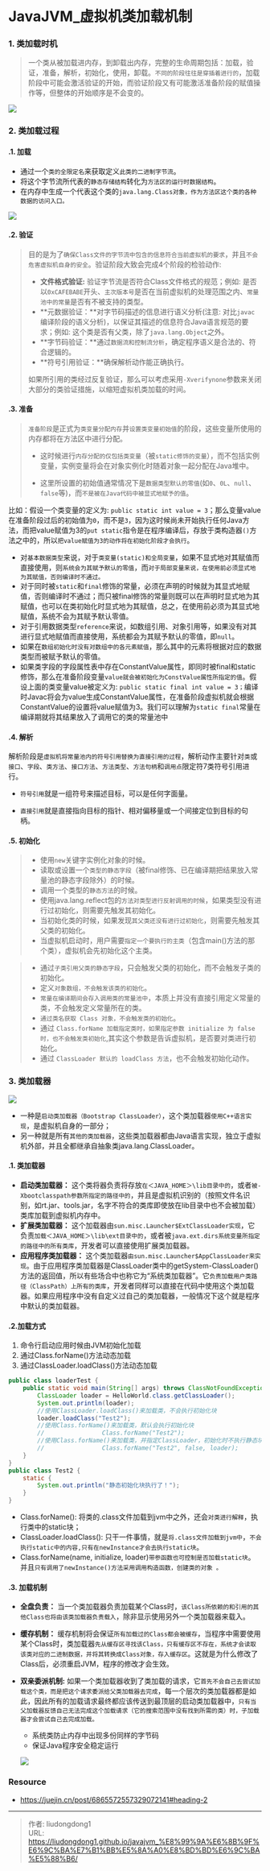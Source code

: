 # JavaJVM_虚拟机类加载机制


### 1. 类加载时机

> 一个类从被加载进内存，到卸载出内存，完整的生命周期包括：加载，验证，准备，解析，初始化，使用，卸载。`不同的阶段往往是穿插着进行的`，加载阶段中可能会激活验证的开始，而验证阶段又有可能激活准备阶段的赋值操作等，但整体的开始顺序是不会变的。

![](https://gitee.com/github-25970295/blogpictureV2/raw/master/image-20210728110102640.png)

### 2. 类加载过程

#### .1. 加载

- 通过一个`类的全限定名`来获取定义`此类的二进制字节流`。
- 将这个字节流所代表的`静态存储结构`转化为`方法区的运行时数据结构`。
- 在内存中生成一个代表这个类的`java.lang.Class对象，作为方法区这个类的各种数据的访问入口。`

![](https://gitee.com/github-25970295/blogpictureV2/raw/master/image-20210728121824152.png)

#### .2. 验证

> 目的是为了`确保Class文件的字节流中包含的信息符合当前虚拟机的要求`，并且`不会危害虚拟机自身的安全`。验证阶段大致会完成4个阶段的检验动作:
>
> - **文件格式验证:** 验证字节流是否符合Class文件格式的规范；例如: 是否以`0xCAFEBABE`开头、`主次版本号`是否在当前虚拟机的处理范围之内、`常量池中的常量`是否有不被支持的类型。
> - **元数据验证：**对字节码描述的信息进行语义分析(注意: 对比`javac`编译阶段的语义分析)，以保证其描述的信息符合Java语言规范的要求；例如: 这个类是否有父类，除了`java.lang.Object`之外。
> - **字节码验证：**通过`数据流和控制流分析`，确定程序语义是合法的、符合逻辑的。
> - **符号引用验证：**确保解析动作能正确执行。
>
> 如果所引用的类经过反复验证，那么可以考虑采用`-Xverifynone`参数来关闭大部分的类验证措施，以缩短虚拟机类加载的时间。

#### .3. 准备

> `准备阶段`是正式为`类变量分配内存`并`设置类变量初始值`的阶段，这些变量所使用的内存都将在方法区中进行分配。
>
> - 这时候进行`内存分配的仅包括类变量`（被`static修饰的变量`），而不包括实例变量，实例变量将会在对象实例化时随着对象一起分配在Java堆中。
>
> - 这里所设置的初始值通常情况下是`数据类型默认的零值`(如`0`、`0L`、`null`、`false`等)，而`不是被在Java代码中被显式地赋予的值`。

比如：假设一个类变量的定义为: `public static int value = 3`；那么变量value在准备阶段过后的初始值为`0`，而不是`3`，因为这时候尚未开始执行任何Java方法，而把value赋值为3的`put static`指令是在程序编译后，存放于类构造器`()`方法之中的，所以`把value赋值为3的动作将在初始化阶段才会执行`。

- 对`基本数据类型`来说，对于`类变量(static)和全局变量`，如果不显式地对其赋值而直接使用，则`系统会为其赋予默认的零值`，而`对于局部变量来说，在使用前必须显式地为其赋值，否则编译时不通过。`
- 对于同时被`static`和`final`修饰的常量，必须在声明的时候就为其显式地赋值，否则编译时不通过；而只被final修饰的常量则既可以在声明时显式地为其赋值，也可以在类初始化时显式地为其赋值，总之，在使用前必须为其显式地赋值，系统不会为其赋予默认零值。
- 对于引用数据类型`reference`来说，如数组引用、对象引用等，如果没有对其进行显式地赋值而直接使用，系统都会为其赋予默认的零值，即`null`。
- 如果在`数组初始化时没有对数组中的各元素赋值`，那么其中的元素将根据对应的数据类型而被赋予默认的零值。
- 如果类字段的字段属性表中存在ConstantValue属性，即同时被final和static修饰，那么在准备阶段变量`value就会被初始化为ConstValue属性所指定的值`。假设上面的类变量value被定义为: `public static final int value = 3；`编译时Javac将会为value生成ConstantValue属性，在准备阶段虚拟机就会根据ConstantValue的设置将value赋值为3。我们可以理解为`static final`常量在编译期就将其结果放入了调用它的类的常量池中

#### .4. 解析

解析阶段是`虚拟机将常量池内的符号引用替换为直接引用的过程`，解析动作主要针对`类`或`接口`、`字段`、`类方法`、`接口方法`、`方法类型`、`方法句柄`和`调用点`限定符7类符号引用进行。

- `符号引用`就是一组符号来描述目标，可以是任何字面量。

- `直接引用`就是直接指向目标的指针、相对偏移量或一个间接定位到目标的句柄。

#### .5. 初始化

> - 使用`new`关键字实例化对象的时候。
> - 读取或设置一个`类型的静态字段`（被final修饰、已在编译期把结果放入常量池的静态字段除外）的时候。
> - 调用一个类型的`静态方法`的时候。
> - 使用java.lang.reflect包的`方法对类型进行反射调用的时候`，如果类型没有进行过初始化，则需要先触发其初始化。
> - 当初始化类的时候，如果发现`其父类还没有进行过初始化`，则需要先触发其父类的初始化。
> - 当虚拟机启动时，用户需要`指定一个要执行的主类`（包含main()方法的那个类），虚拟机会先初始化这个主类。

> - 通过`子类引用父类的静态字段`，只会触发父类的初始化，而不会触发子类的初始化。
> - 定义`对象数组，不会触发该类的初始化`。
> - `常量在编译期间会存入调用类的常量池中`，本质上并没有直接引用定义常量的类，不会触发定义常量所在的类。
> - `通过类名获取 Class 对象，不会触发类的初始化`。
> - 通过 `Class.forName 加载指定类时，如果指定参数 initialize 为 false 时，也不会触发类初始化`,其实这个参数是告诉虚拟机，是否要对类进行初始化。
> - 通过 `ClassLoader 默认的 loadClass 方法`，也不会触发初始化动作。

### 3. 类加载器

![](https://gitee.com/github-25970295/blogpictureV2/raw/master/image-20210728123914692.png)

- 一种是`启动类加载器（Bootstrap ClassLoader）`，这个类加载器`使用C++语言实现`，是虚拟机自身的一部分；
- 另一种就是所有`其他的类加载器`，这些类加载器都由Java语言实现，独立于虚拟机外部，并且全都继承自抽象类java.lang.ClassLoader。

#### .1. 类加载器

- **启动类加载器：** 这个类将器负责将存放`在＜JAVA_HOME＞\lib目录中的`，或者`被-Xbootclasspath参数所指定的路径中的`，并且是虚拟机识别的（按照文件名识别，如rt.jar、tools.jar，名字不符合的类库即使放在lib目录中也不会被加载）类库加载到虚拟机内存中。
- **扩展类加载器：** 这个加载器由`sun.misc.Launcher$ExtClassLoader实现`，它负责`加载＜JAVA_HOME＞\lib\ext目录中的`，或者被`java.ext.dirs系统变量所指定的路径中的所有类库`，开发者可以直接使用扩展类加载器。
- **应用程序类加载器：** 这个类加载器`由sun.misc.Launcher$AppClassLoader来实现`。由于应用程序类加载器是ClassLoader类中的getSystem-ClassLoader()方法的返回值，所以有些场合中也称它为“系统类加载器”。它`负责加载用户类路径（ClassPath）上所有的类库`，开发者同样可以直接在代码中使用这个类加载器。如果应用程序中没有自定义过自己的类加载器，一般情况下这个就是程序中默认的类加载器。

#### .2.加载方式

1. 命令行启动应用时候由JVM初始化加载
2. 通过Class.forName()方法动态加载
3. 通过ClassLoader.loadClass()方法动态加载

```java
public class loaderTest { 
    public static void main(String[] args) throws ClassNotFoundException { 
        ClassLoader loader = HelloWorld.class.getClassLoader(); 
        System.out.println(loader); 
        //使用ClassLoader.loadClass()来加载类，不会执行初始化块 
        loader.loadClass("Test2"); 
        //使用Class.forName()来加载类，默认会执行初始化块 
        //                Class.forName("Test2"); 
        //使用Class.forName()来加载类，并指定ClassLoader，初始化时不执行静态块 
        //                Class.forName("Test2", false, loader); 
    } 
}
public class Test2 { 
    static { 
        System.out.println("静态初始化块执行了！"); 
    } 
}
```

- Class.forName(): 将类的.class文件加载到jvm中之外，还会`对类进行解释`，执行类中的static块；
- ClassLoader.loadClass(): 只干一件事情，就是`将.class文件加载到jvm中`，`不会执行static中的内容,只有在newInstance才会去执行static块`。
- Class.forName(name, initialize, loader)`带参函数也可控制是否加载static块`。并且`只有调用了newInstance()方法采用调用构造函数，创建类的对象 。`

#### .3. 加载机制

- **全盘负责：** 当一个类加载器负责加载某个Class时，`该Class所依赖的和引用的其他Class也将由该类加载器负责载入`，除非显示使用另外一个类加载器来载入。

- **缓存机制：** 缓存机制将会保证`所有加载过的Class都会被缓存`，当程序中需要使用某个Class时，类加载器`先从缓存区寻找该Class，只有缓存区不存在，系统才会读取该类对应的二进制数据，并将其转换成Class对象，存入缓存区`。这就是为什么修改了Class后，必须重启JVM，程序的修改才会生效。

- **双亲委派机制:** 如果一个类加载器收到了类加载的请求，它`首先不会自己去尝试加载这个类，而是把这个请求委派给父类加载器去完成`，每一个层次的类加载器都是如此，因此所有的加载请求最终都应该传送到最顶层的启动类加载器中，`只有当父加载器反馈自己无法完成这个加载请求（它的搜索范围中没有找到所需的类）时，子加载器才会尝试自己去完成加载。`

  - 系统类防止内存中出现多份同样的字节码
  - 保证Java程序安全稳定运行

  ![](https://gitee.com/github-25970295/blogpictureV2/raw/master/image-20210728130444041.png)

### Resource

- https://juejin.cn/post/6865572557329072141#heading-2

---

> 作者: liudongdong1  
> URL: https://liudongdong1.github.io/javajvm_%E8%99%9A%E6%8B%9F%E6%9C%BA%E7%B1%BB%E5%8A%A0%E8%BD%BD%E6%9C%BA%E5%88%B6/  


